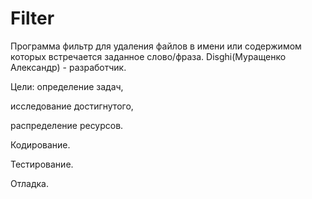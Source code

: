 # Filter
Программа фильтр для удаления файлов в имени или содержимом которых встречается заданное слово/фраза.
Disghi(Муращенко Александр) - разработчик.

Цели:
определение задач,

исследование достигнутого,

распределение ресурсов.


Кодирование.

Тестирование.

Отладка.
